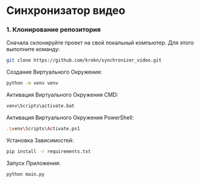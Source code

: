 # Синхронизатор видео



### 1. Клонирование репозитория

Сначала склонируйте проект на свой локальный компьютер. Для этого выполните команду:

```bash
git clone https://github.com/krokn/synchronizer_video.git
```

Создание Виртуального Окружения:
```bash
python -m venv venv
```

Активация Виртуального Окружения CMD:
```bash
venv\Scripts\activate.bat
```

Активация Виртуального Окружения PowerShell:
```bash
.\venv\Scripts\Activate.ps1
```

Установка Зависимостей:
```bash
pip install -r requirements.txt
```

Запуск Приложения:
```bash
python main.py
```

